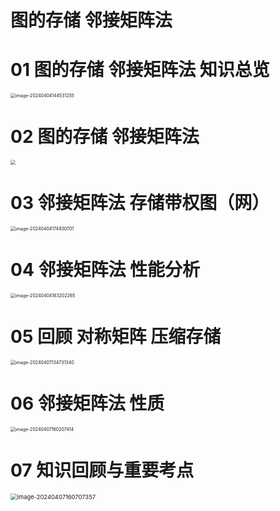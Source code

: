# 图的存储 邻接矩阵法



# 01 图的存储 邻接矩阵法 知识总览

<img src="https://cvp.oss-cn-shanghai.aliyuncs.com/picgo/202404041445441.png" alt="image-20240404144531255" style="zoom:50%;" />



# 02 图的存储 邻接矩阵法 

<img src="https://cvp.oss-cn-shanghai.aliyuncs.com/picgo/202404041717979.png" style="zoom:50%;" />



# 03 邻接矩阵法 存储带权图（网）

<img src="https://cvp.oss-cn-shanghai.aliyuncs.com/picgo/202404041749825.png" alt="image-20240404174930701" style="zoom:50%;" />



# 04 邻接矩阵法 性能分析

<img src="https://cvp.oss-cn-shanghai.aliyuncs.com/picgo/202404041832384.png" alt="image-20240404183202265" style="zoom:50%;" />



# 05 回顾 对称矩阵 压缩存储

<img src="https://cvp.oss-cn-shanghai.aliyuncs.com/picgo/202404071347435.png" alt="image-20240407134731340" style="zoom:50%;" />



# 06 邻接矩阵法 性质

<img src="https://cvp.oss-cn-shanghai.aliyuncs.com/picgo/202404071602053.png" alt="image-20240407160207414" style="zoom:50%;" />



# 07 知识回顾与重要考点

<img src="https://cvp.oss-cn-shanghai.aliyuncs.com/picgo/202404071607474.png" alt="image-20240407160707357" style="zoom: 67%;" />